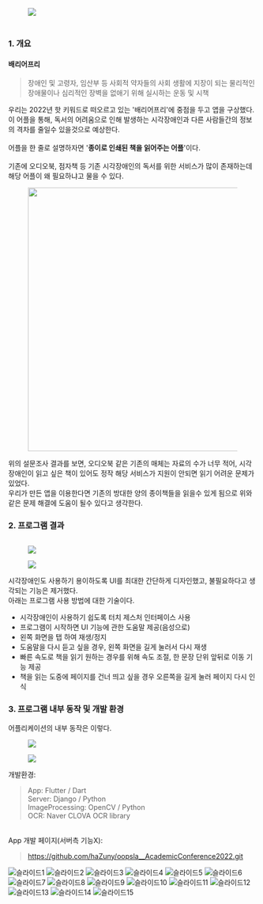 <div class="tt_article_useless_p_margin contents_style"><figure class="imageblock alignCenter" data-ke-mobilestyle="widthOrigin" data-origin-width="1440" data-origin-height="620"><span data-url="https://blog.kakaocdn.net/dn/cb2wUn/btrRnldy9rd/MFtx4nByuKTM3EbBAEObn1/img.png" data-lightbox="lightbox" data-alt=" 앱 구동 사진 "><img src="https://blog.kakaocdn.net/dn/cb2wUn/btrRnldy9rd/MFtx4nByuKTM3EbBAEObn1/img.png" srcset="https://img1.daumcdn.net/thumb/R1280x0/?scode=mtistory2&amp;fname=https%3A%2F%2Fblog.kakaocdn.net%2Fdn%2Fcb2wUn%2FbtrRnldy9rd%2FMFtx4nByuKTM3EbBAEObn1%2Fimg.png" onerror="this.onerror=null; this.src='//t1.daumcdn.net/tistory_admin/static/images/no-image-v1.png'; this.srcset='//t1.daumcdn.net/tistory_admin/static/images/no-image-v1.png';" data-origin-width="1440" data-origin-height="620"></span>
</figure>
  
<h3 style="text-align: left;" data-ke-size="size23"><br>1. 개요</h3>
<h4 style="text-align: left;" data-ke-size="size20">배리어프리</h4>
<blockquote data-ke-style="style2">
  장애인 및 고령자, 임산부 등 사회적 약자들의 사회 생활에 지장이 되는 물리적인 장애물이나 심리적인 장벽을 없애기 위해 실시하는 운동 및 시책 
</blockquote>
<p data-ke-size="size16" style="text-align: left;">우리는 2022년 핫 키워드로 떠오르고 있는 '배리어프리'에 중점을 두고 앱을 구상했다.<br>이 어플을 통해, 독서의 어려움으로 인해 발생하는 시각장애인과 다른 사람들간의 정보의 격차를 줄일수 있을것으로 예상한다.<br> <br>어플을 한 줄로 설명하자면 '<b>종이로 인쇄된 책을 읽어주는 어플</b>'이다.<br> <br>기존에 오디오북, 점자책 등 기존 시각장애인의 독서를 위한 서비스가 많이 존재하는데 해당 어플이 왜 필요하냐고 물을 수 있다.</p><figure class="imageblock alignLeft" data-ke-mobilestyle="widthOrigin" data-origin-width="1024" data-origin-height="379"><span data-url="https://blog.kakaocdn.net/dn/dKbiex/btrRltQPO19/FhNhnsDTBWg7UVRZHvSYWk/img.png" data-lightbox="lightbox"><img src="https://blog.kakaocdn.net/dn/dKbiex/btrRltQPO19/FhNhnsDTBWg7UVRZHvSYWk/img.png" srcset="https://img1.daumcdn.net/thumb/R1280x0/?scode=mtistory2&amp;fname=https%3A%2F%2Fblog.kakaocdn.net%2Fdn%2FdKbiex%2FbtrRltQPO19%2FFhNhnsDTBWg7UVRZHvSYWk%2Fimg.png" onerror="this.onerror=null; this.src='//t1.daumcdn.net/tistory_admin/static/images/no-image-v1.png'; this.srcset='//t1.daumcdn.net/tistory_admin/static/images/no-image-v1.png';" width="533" data-origin-width="1024" data-origin-height="379"></span></figure>

<p data-ke-size="size16" style="text-align: left;">위의 설문조사 결과를 보면, 오디오북 같은 기존의 매체는 자료의 수가 너무 적어, 시각장애인이 읽고 싶은 책이 있어도 정작 해당 서비스가 지원이 안되면 읽기 어려운 문제가 있었다.<br>우리가 만든 앱을 이용한다면 기존의 방대한 양의 종이책들을 읽을수 있게 됨으로 위와같은 문제 해결에 도움이 될수 있다고 생각한다.<br> </p>
<h3 style="text-align: left;" data-ke-size="size23">2. 프로그램 결과</h3>
<p data-ke-size="size16" style="text-align: left;"></p><figure class="imagegridblock">
  <div class="image-container"><span data-url="https://blog.kakaocdn.net/dn/eozY75/btrRmTuSuYt/5gpXe7Ir3kJGRd6aEpXNuK/img.png" data-lightbox="lightbox" data-origin-width="776" data-origin-height="656" style="width: 45.5345%;"><img src="https://blog.kakaocdn.net/dn/eozY75/btrRmTuSuYt/5gpXe7Ir3kJGRd6aEpXNuK/img.png" alt="" srcset="https://img1.daumcdn.net/thumb/R1280x0/?scode=mtistory2&amp;fname=https%3A%2F%2Fblog.kakaocdn.net%2Fdn%2FeozY75%2FbtrRmTuSuYt%2F5gpXe7Ir3kJGRd6aEpXNuK%2Fimg.png" onerror="this.onerror=null; this.src='//t1.daumcdn.net/tistory_admin/static/images/no-image-v1.png'; this.srcset='//t1.daumcdn.net/tistory_admin/static/images/no-image-v1.png';"></span><span data-url="https://blog.kakaocdn.net/dn/bkwkSW/btrRiWsE4eg/Bz0b6wkqWSrXIL1MSgev3k/img.png" data-lightbox="lightbox" data-origin-width="907" data-origin-height="655" style="width: 53.3027%;"><img src="https://blog.kakaocdn.net/dn/bkwkSW/btrRiWsE4eg/Bz0b6wkqWSrXIL1MSgev3k/img.png" alt="" srcset="https://img1.daumcdn.net/thumb/R1280x0/?scode=mtistory2&amp;fname=https%3A%2F%2Fblog.kakaocdn.net%2Fdn%2FbkwkSW%2FbtrRiWsE4eg%2FBz0b6wkqWSrXIL1MSgev3k%2Fimg.png" onerror="this.onerror=null; this.src='//t1.daumcdn.net/tistory_admin/static/images/no-image-v1.png'; this.srcset='//t1.daumcdn.net/tistory_admin/static/images/no-image-v1.png';"></span></div>
  
</figure>
<figure class="imageblock alignCenter" data-ke-mobilestyle="widthOrigin" data-origin-width="816" data-origin-height="352"><span data-url="https://blog.kakaocdn.net/dn/cQHNsq/btrRi09JWZv/FR8HSZjMBdnQc8QVMsdvO0/img.png" data-lightbox="lightbox"><img src="https://blog.kakaocdn.net/dn/cQHNsq/btrRi09JWZv/FR8HSZjMBdnQc8QVMsdvO0/img.png" srcset="https://img1.daumcdn.net/thumb/R1280x0/?scode=mtistory2&amp;fname=https%3A%2F%2Fblog.kakaocdn.net%2Fdn%2FcQHNsq%2FbtrRi09JWZv%2FFR8HSZjMBdnQc8QVMsdvO0%2Fimg.png" onerror="this.onerror=null; this.src='//t1.daumcdn.net/tistory_admin/static/images/no-image-v1.png'; this.srcset='//t1.daumcdn.net/tistory_admin/static/images/no-image-v1.png';" data-origin-width="816" data-origin-height="352"></span></figure>
<figure class="imageblock alignCenter" data-ke-mobilestyle="widthOrigin" data-origin-width="816" data-origin-height="351"><span data-url="https://blog.kakaocdn.net/dn/bNmTie/btrRh6CGio2/Tr4WtWxv0Eka3FAO47HqSk/img.png" data-lightbox="lightbox"><img src="https://blog.kakaocdn.net/dn/bNmTie/btrRh6CGio2/Tr4WtWxv0Eka3FAO47HqSk/img.png" srcset="https://img1.daumcdn.net/thumb/R1280x0/?scode=mtistory2&amp;fname=https%3A%2F%2Fblog.kakaocdn.net%2Fdn%2FbNmTie%2FbtrRh6CGio2%2FTr4WtWxv0Eka3FAO47HqSk%2Fimg.png" onerror="this.onerror=null; this.src='//t1.daumcdn.net/tistory_admin/static/images/no-image-v1.png'; this.srcset='//t1.daumcdn.net/tistory_admin/static/images/no-image-v1.png';" data-origin-width="816" data-origin-height="351"></span></figure>

<p data-ke-size="size16" style="text-align: left;">시각장애인도 사용하기 용이하도록 UI를 최대한 간단하게 디자인했고, 불필요하다고 생각되는 기능은 제거했다.<br>아래는 프로그램 사용 방법에 대한 기술이다.<br> </p>
<ul style="list-style-type: disc;" data-ke-list-type="disc">
 <li>시각장애인이 사용하기 쉽도록 터치 제스처 인터페이스 사용</li>
 <li>프로그램이 시작하면 UI 기능에 관한 도움말 제공(음성으로)</li>
 <li>왼쪽 화면을 탭 하여 재생/정지</li>
 <li>도움말을 다시 듣고 싶을 경우, 왼쪽 화면을 길게 눌러서 다시 재생</li>
 <li>빠른 속도로 책을 읽기 원하는 경우를 위해 속도 조절, 한 문장 단위 앞뒤로 이동 기능 제공</li>
 <li>책을 읽는 도중에 페이지를 건너 띄고 싶을 경우 오른쪽을 길게 눌러 페이지 다시 인식</li>
</ul>
<p data-ke-size="size16" style="text-align: left;"> </p>
<h3 style="text-align: left;" data-ke-size="size23">3. 프로그램 내부 동작 및 개발 환경</h3>
<p data-ke-size="size16" style="text-align: left;">어플리케이션의 내부 동작은 이렇다.</p><figure class="imageblock alignCenter" data-ke-mobilestyle="widthOrigin" data-origin-width="1914" data-origin-height="502"><span data-url="https://blog.kakaocdn.net/dn/BegxE/btrRlHhczvD/jmj0HtXPz2lnS06zLsk4C1/img.png" data-lightbox="lightbox" data-alt=" 프로그램 전체 흐름 및 서버 통신 "><img src="https://blog.kakaocdn.net/dn/BegxE/btrRlHhczvD/jmj0HtXPz2lnS06zLsk4C1/img.png" srcset="https://img1.daumcdn.net/thumb/R1280x0/?scode=mtistory2&amp;fname=https%3A%2F%2Fblog.kakaocdn.net%2Fdn%2FBegxE%2FbtrRlHhczvD%2Fjmj0HtXPz2lnS06zLsk4C1%2Fimg.png" onerror="this.onerror=null; this.src='//t1.daumcdn.net/tistory_admin/static/images/no-image-v1.png'; this.srcset='//t1.daumcdn.net/tistory_admin/static/images/no-image-v1.png';" data-origin-width="1914" data-origin-height="502"></span>
</figure>
<figure class="imageblock alignCenter" data-ke-mobilestyle="widthOrigin" data-origin-width="1657" data-origin-height="851"><span data-url="https://blog.kakaocdn.net/dn/dFmwvO/btrRitqGQtO/9bfrkS4NVCKbUX7gd9DgO0/img.png" data-lightbox="lightbox" data-alt=" 이미지 가공 예시"><img src="https://blog.kakaocdn.net/dn/dFmwvO/btrRitqGQtO/9bfrkS4NVCKbUX7gd9DgO0/img.png" srcset="https://img1.daumcdn.net/thumb/R1280x0/?scode=mtistory2&amp;fname=https%3A%2F%2Fblog.kakaocdn.net%2Fdn%2FdFmwvO%2FbtrRitqGQtO%2F9bfrkS4NVCKbUX7gd9DgO0%2Fimg.png" onerror="this.onerror=null; this.src='//t1.daumcdn.net/tistory_admin/static/images/no-image-v1.png'; this.srcset='//t1.daumcdn.net/tistory_admin/static/images/no-image-v1.png';" data-origin-width="1657" data-origin-height="851"></span>
</figure>

<p data-ke-size="size16" style="text-align: left;">개발환경: </p>
<blockquote data-ke-style="style3">
  App: Flutter / Dart 
 <br>Server: Django / Python 
 <br>ImageProcessing: OpenCV / Python 
 <br>OCR: Naver CLOVA OCR library 
</blockquote>
<p data-ke-size="size16" style="text-align: left;"> <br>App 개발 페이지(서버측 기능X):</p>
<blockquote data-ke-style="style2"> <a href="https://github.com/haZuny/oopsla__AcademicConference2022.git" target="_blank"><span>https://github.com/haZuny/oopsla__AcademicConference2022.git</span></a> 
</blockquote>
<p data-ke-size="size16" style="text-align: left;"> </p></div>



![슬라이드1](https://user-images.githubusercontent.com/64102831/222473138-ce54d9bf-328b-48ee-b603-6d496e0bbe03.PNG)
![슬라이드2](https://user-images.githubusercontent.com/64102831/222473142-29bc4000-baa1-4430-94c4-df5cbdc099cb.PNG)
![슬라이드3](https://user-images.githubusercontent.com/64102831/222473148-6266b9ad-ad44-43ad-b9ac-b2e8ae786e53.PNG)
![슬라이드4](https://user-images.githubusercontent.com/64102831/222473152-1b37f45d-3c19-49ca-a991-f22a5930e5ad.PNG)
![슬라이드5](https://user-images.githubusercontent.com/64102831/222473158-5cf494bc-3b5f-4f52-adbd-eba45ebc06e4.PNG)
![슬라이드6](https://user-images.githubusercontent.com/64102831/222473161-e5b84b22-ad93-4795-92ba-142d5c813199.PNG)
![슬라이드7](https://user-images.githubusercontent.com/64102831/222473162-f0629e37-bfd4-424a-b603-ac0535b5385d.PNG)
![슬라이드8](https://user-images.githubusercontent.com/64102831/222473165-f7eb5d5b-fdea-4a21-8812-c67772c3a571.PNG)
![슬라이드9](https://user-images.githubusercontent.com/64102831/222473168-2f9debc7-68bf-4d12-875d-100610b6ba3d.PNG)
![슬라이드10](https://user-images.githubusercontent.com/64102831/222473174-8a8fae5d-1fdb-4638-8cbc-94f33570fc5a.PNG)
![슬라이드11](https://user-images.githubusercontent.com/64102831/222473176-8721c8bc-7c98-4c2b-a473-69d0fb327975.PNG)
![슬라이드12](https://user-images.githubusercontent.com/64102831/222473180-f8fbee58-c6aa-41ea-bccb-8ec0bd46c7a8.PNG)
![슬라이드13](https://user-images.githubusercontent.com/64102831/222473186-a171b39d-2f67-42a6-93bd-417d5281466f.PNG)
![슬라이드14](https://user-images.githubusercontent.com/64102831/222473192-80b95b68-f4d1-41e2-abcf-c08538c949d3.PNG)
![슬라이드15](https://user-images.githubusercontent.com/64102831/222473196-7f73839b-e9aa-40d9-a231-2164d7473b88.PNG)

